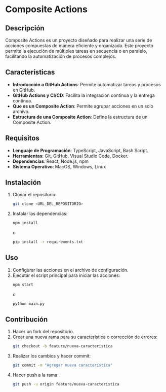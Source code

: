 # Composite Actions

## Descripción
Composite Actions es un proyecto diseñado para realizar una serie de acciones compuestas de manera eficiente y organizada. Este proyecto permite la ejecución de múltiples tareas en secuencia o en paralelo, facilitando la automatización de procesos complejos.

## Características
- **Introducción a GitHub Actions**: Permite automatizar tareas y procesos en GitHub.
- **GitHub Actions y CI/CD**: Facilita la integración continua y la entrega continua.
- **Que es un Composite Action**: Permite agrupar acciones en un solo archivo.
- **Estructura de una Composite Action**: Define la estructura de un Composite Action.

## Requisitos
- **Lenguaje de Programación**: TypeScript, JavaScript, Bash Script.
- **Herramientas**: Git, GitHub, Visual Studio Code, Docker.
- **Dependencias**: React, Node.js, npm
- **Sistema Operativo**: MacOS, Windows, Linux

## Instalación
1. Clonar el repositorio:
    ```sh
    git clone <URL_DEL_REPOSITORIO>
    ```
2. Instalar las dependencias:
    ```sh
    npm install
    ```
    o
    ```sh
    pip install -r requirements.txt
    ```

## Uso
1. Configurar las acciones en el archivo de configuración.
2. Ejecutar el script principal para iniciar las acciones:
    ```sh
    npm start
    ```
    o
    ```sh
    python main.py
    ```

## Contribución
1. Hacer un fork del repositorio.
2. Crear una nueva rama para su característica o corrección de errores:
    ```sh
    git checkout -b feature/nueva-caracteristica
    ```
3. Realizar los cambios y hacer commit:
    ```sh
    git commit -m "Agregar nueva característica"
    ```
4. Hacer push a la rama:
    ```sh
    git push -u origin feature/nueva-caracteristica
    ```